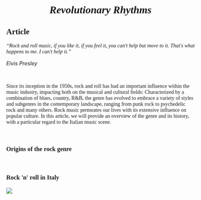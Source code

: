 <!DOCTYPE html>
<html>
<head>
</head>
<body>

<h1 style="font-family:calibri; text-align:center;"> <i> Revolutionary Rhythms </i> </h1>

<h2 style="font-family:calibri;"> Article </h2>
<p style="font-family:calibri;"> <i> “Rock and roll music, if you like it, if you feel it, you can't help but move to it. That's what happens to me. I can't help it.”
</i></p>
<p> <i> Elvis Presley </i> </p>
<br>

<p style="font-family:calibri;"> Since its inception in the 1950s, rock and roll has had an important influence within the music industry, impacting both on the musical and cultural fields: Characterized by a combination of blues, country, R&B, the genre has evolved to embrace a variety of styles and subgenres in the contemporary landscape, ranging from punk rock to psychedelic rock and many others.
Rock music permeates our lives with its extensive influence on popular culture. In this article, we will provide an overview of the genre and its history, with a particular regard to the Italian music scene.
</p>
<br>

<h3 style="font-family:calibri;"> Origins of the rock genre </h3>

<br>

<h3 style="font-family:calibri;"> Rock 'n' roll in Italy </h3>
<img align="left" src="Upload/barchart.png";> 

</body>
</html>
